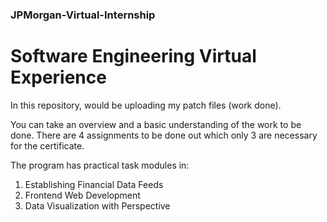 ### JPMorgan-Virtual-Internship
# Software Engineering Virtual Experience

In this repository, would be uploading my patch files (work done).

You can take an overview and a basic understanding of the work to be done.
There are 4 assignments to be done out which only 3 are necessary for the certificate.


The program has practical task modules in:

1. Establishing Financial Data Feeds
2. Frontend Web Development
3. Data Visualization with Perspective
